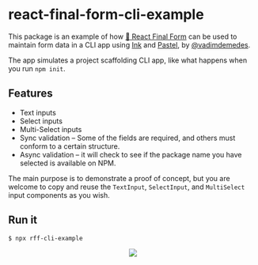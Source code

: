 # react-final-form-cli-example

This package is an example of how [🏁 React Final Form](https://github.com/final-form/react-final-form#-react-final-form) can be used to maintain form data in a CLI app using [Ink](https://github.com/vadimdemedes/ink) and [Pastel](https://github.com/vadimdemedes/pastel), by [@vadimdemedes](https://github.com/vadimdemedes).

The app simulates a project scaffolding CLI app, like what happens when you run `npm init`.

## Features

- Text inputs
- Select inputs
- Multi-Select inputs
- Sync validation – Some of the fields are required, and others must conform to a certain structure.
- Async validation – it will check to see if the package name you have selected is available on NPM.

The main purpose is to demonstrate a proof of concept, but you are welcome to copy and reuse the `TextInput`, `SelectInput`, and `MultiSelect` input components as you wish.

## Run it

```bash
$ npx rff-cli-example
```

<p align="center"><img src="demo.gif"/></p>

